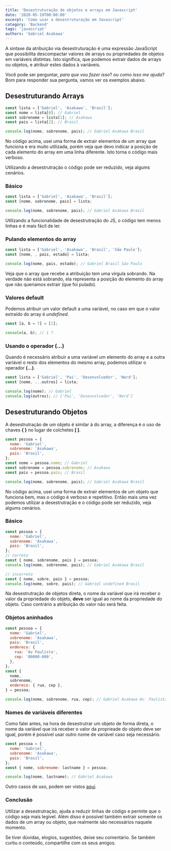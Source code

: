 ```yaml
---
title: 'Desestruturação de objetos e arrays em Javascript'
date: '2020-05-19T00:00:00'
excerpt: 'Como usar a desestruturação em Javascript'
category: 'Backend'
tags: 'javascript'
authors: 'Gabriel Asakawa'
---
```


A sintaxe da atribuição via desestruturação é uma expressão JavaScript que possibilita descompactar valores de arrays ou propriedades de objetos em variáveis distintas. Isto significa, que podemos extrair dados de arrays ou objetos, e atribuir estes dados à variáveis.

Você pode ser perguntar, _para que vou fazer isso_? _ou como isso me ajuda_? Bom para responder sua pergunta, vamos ver os exemplos abaixo.

## Desestruturando Arrays

```javascript
const lista = ['Gabriel', 'Asakawa', 'Brasil'];
const nome = lista[0]; // Gabriel
const sobrenome = lista[1]; // Asakawa
const pais = lista[2]; // Brasil

console.log(nome, sobrenome, pais); // Gabriel Asakawa Brasil
```

No código acima, usei uma forma de extrair elementos de um array que funciona e era muito utilizada, porém veja que devo indicar a posição de cada elemento do array em uma linha diferente. Isto torna o código mais verboso.

Utilizando a desestrutração o código pode ser reduzido, veja algums cenários.

### Básico

```javascript
const lista = ['Gabriel', 'Asakawa', 'Brasil'];
const [nome, sobrenome, pais] = lista;

console.log(nome, sobrenome, pais); // Gabriel Asakawa Brasil
```

Utilizando a funcionalidade de desestrutração do JS, o código tem menos linhas e é mais fácil de ler.

### Pulando elementos do array

```javascript
const lista = ['Gabriel', 'Asakawa', 'Brasil', 'São Paulo'];
const [nome, , pais, estado] = lista;

console.log(nome, pais, estado); // Gabriel Brasil São Paulo
```

Veja que o array que recebe a atribuição tem uma vírgula sobrando. Na verdade não está sobrando, ela representa a posição do elemento do array que não queriamos extrair (que foi pulado).

### Valores default

Podemos atribuir um valor default a uma variável, no caso em que o valor extraído do array é _undefined_.

```javascript
const [a, b = 7] = [1];

console(a, b); // 1 7
```

### Usando o operador (...)

Quando é necessário atribuir a uma variável um elemento do array e a outra variável o resto dos elementos do mesmo array, podemos utilizar o operador **(...)**.

```javascript
const lista = ['Gabriel', 'Pai', 'Desenvolvedor', 'Nerd'];
const [nome, ...outros] = lista;

console.log(nome); // Gabriel
console.log(outros); // ['Pai', 'Desenvolvedor', 'Nerd']
```

## Desestruturando Objetos

A desestrutração de um objeto é similar à do array, a diferença é o uso de chaves **{ }** no lugar de colchetes **[ ]**.

```javascript
const pessoa = {
  nome: 'Gabriel',
  sobrenome: 'Asakawa',
  pais: 'Brasil',
};
const nome = pessoa.nome; // Gabriel
const sobrenome = pessoa.sobrenome; // Asakawa
const pais = pessoa.pais; // Brasil

console.log(nome, sobrenome, pais); // Gabriel Asakawa Brasil
```

No código acima, usei uma forma de extrair elementos de um objeto que funciona bem, mas o código é verboso e repetitivo. Então mais uma vez podemos utilizar a desestrutração e o código pode ser reduzido, veja algums cenários.

### Básico

```javascript
const pessoa = {
  nome: 'Gabriel',
  sobrenome: 'Asakawa',
  pais: 'Brasil',
};
// correto
const { nome, sobrenome, pais } = pessoa;
console.log(nome, sobrenome, pais); // Gabriel Asakawa Brasil

// incorreto
const { nome, sobre, pais } = pessoa;
console.log(nome, sobre, pais); // Gabriel undefined Brasil
```

Na desestrutração de objetos direta, o nome da variável que irá receber o valor da propriedade do objeto, **deve** ser igual ao nome da propriedade do objeto. Caso contrário a atribuição do valor não será feita.

### Objetos aninhados

```javascript
const pessoa = {
  nome: 'Gabriel',
  sobrenome: 'Asakawa',
  pais: 'Brasil',
  endereco: {
    rua: 'Av Paulista',
    cep: '00000-000',
  },
};
const {
  nome,
  sobrenome,
  endereco: { rua, cep },
} = pessoa;

console.log(nome, sobrenome, rua, cep); // Gabriel Asakawa Av. Paulista 00000-000
```

### Nomes de variáveis diferentes

Como falei antes, na hora de desestrutrar um objeto de forma direta, o nome da variável que irá receber o valor da proprieade do objeto deve ser igual, porém é possível usar outro nome de variável caso seja necessário.

```javascript
const pessoa = {
  nome: 'Gabriel',
  sobrenome: 'Asakawa',
  pais: 'Brasil',
};
const { nome, sobrenome: lastname } = pessoa;

console.log(nome, lastname); // Gabriel Asakawa
```

Outro casos de uso, podem ser vistos [aqui](https://developer.mozilla.org/en-US/docs/Web/JavaScript/Reference/Operators/Destructuring_assignment).

### Conclusão

Utilizar a desestrutração, ajuda a reduzir linhas de código e permite que o código seja mais legível. Além disso é possível também extrair somente os dados de um array ou objeto, que realmente são necessários naquele momento.

Se tiver dúvidas, elogios, sugestões, deixe seu comentário. Se também curtiu o conteúdo, compartilhe com os seus amigos.
